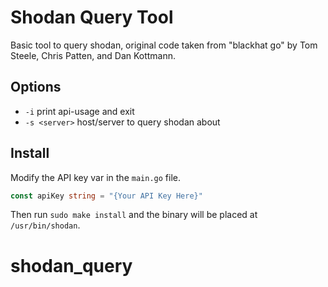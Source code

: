 # Shodan Query Tool
Basic tool to query shodan, original code taken from "blackhat go" by Tom Steele, Chris Patten, and Dan Kottmann.

## Options
- `-i` print api-usage and exit
- `-s <server>` host/server to query shodan about

## Install
Modify the API key var in the `main.go` file.
```go
const apiKey string = "{Your API Key Here}"
```
Then run `sudo make install` and the binary will be placed at `/usr/bin/shodan`.
# shodan_query
